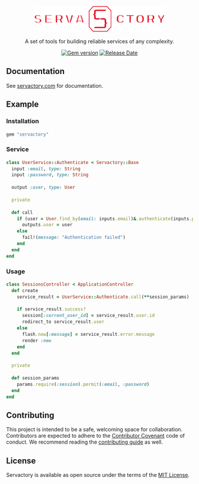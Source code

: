 <p align="center">
  <a href="https://servactory.com" target="_blank">
    <picture>
      <source media="(prefers-color-scheme: dark)" srcset="https://raw.githubusercontent.com/servactory/servactory/main/.github/logo-dark.svg">
      <source media="(prefers-color-scheme: light)" srcset="https://raw.githubusercontent.com/servactory/servactory/main/.github/logo-light.svg">
      <img alt="Servactory" src="https://raw.githubusercontent.com/servactory/servactory/main/.github/logo-light.svg" width="350" height="70" style="max-width: 100%;">
    </picture>
  </a>
</p>

<p align="center">
  A set of tools for building reliable services of any complexity.
</p>

<p align="center">
    <a href="https://rubygems.org/gems/servactory"><img src="https://img.shields.io/gem/v/servactory?logo=rubygems&logoColor=fff" alt="Gem version"></a>
    <a href="https://github.com/afuno/servactory/releases"><img src="https://img.shields.io/github/release-date/afuno/servactory" alt="Release Date"></a>
</p>

## Documentation

See [servactory.com](https://servactory.com) for documentation.

## Example

### Installation

```ruby
gem "servactory"
```

### Service

```ruby
class UserService::Authenticate < Servactory::Base
  input :email, type: String
  input :password, type: String

  output :user, type: User

  private

  def call
    if (user = User.find_by(email: inputs.email)&.authenticate(inputs.password))
      outputs.user = user
    else
      fail!(message: "Authentication failed")
    end
  end
end
```

### Usage

```ruby
class SessionsController < ApplicationController
  def create
    service_result = UserService::Authenticate.call(**session_params)

    if service_result.success?
      session[:current_user_id] = service_result.user.id
      redirect_to service_result.user
    else
      flash.now[:message] = service_result.error.message
      render :new
    end
  end

  private

  def session_params
    params.require(:session).permit(:email, :password)
  end
end
```

## Contributing

This project is intended to be a safe, welcoming space for collaboration. 
Contributors are expected to adhere to the [Contributor Covenant](http://contributor-covenant.org) code of conduct. 
We recommend reading the [contributing guide](./website/docs/CONTRIBUTING.md) as well.

## License

Servactory is available as open source under the terms of the [MIT License](http://opensource.org/licenses/MIT).
